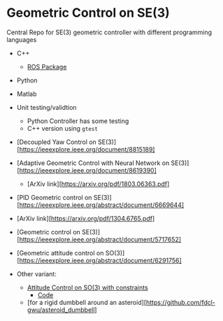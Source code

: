 # Geometric Control on SE(3)

Central Repo for SE(3) geometric controller with different programming languages
  * C++
    * [ROS Package](https://github.com/fdcl-gwu/uav_geometric_controller)
  * Python
  * Matlab
* Unit testing/validtion
  * Python Controller has some testing
  * C++ version using `gtest`

* [Decoupled Yaw Control on SE(3)][https://ieeexplore.ieee.org/document/8815189]
* [Adaptive Geometric Control with Neural Network on SE(3)][https://ieeexplore.ieee.org/document/8619390]
  * [ArXiv link][https://arxiv.org/pdf/1803.06363.pdf]
* [PID Geometric control on SE(3)][https://ieeexplore.ieee.org/abstract/document/6669644]
 * [ArXiv link][https://arxiv.org/pdf/1304.6765.pdf]
* [Geometric control on SE(3)][https://ieeexplore.ieee.org/abstract/document/5717652]
* [Geometric attitude control on SO(3)][https://ieeexplore.ieee.org/abstract/document/6291756]
* Other variant:
  * [Attitude Control on SO(3) with constraints](https://shankarkulumani.com/2016/08/2016ACC.html)
    * [Code](https://github.com/fdcl-gwu/2016_ACC_matlab)
  * [for a rigid dumbbell around an asteroid][https://github.com/fdcl-gwu/asteroid_dumbbell]
